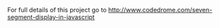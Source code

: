 For full details of this project go to
http://www.codedrome.com/seven-segment-display-in-javascript
